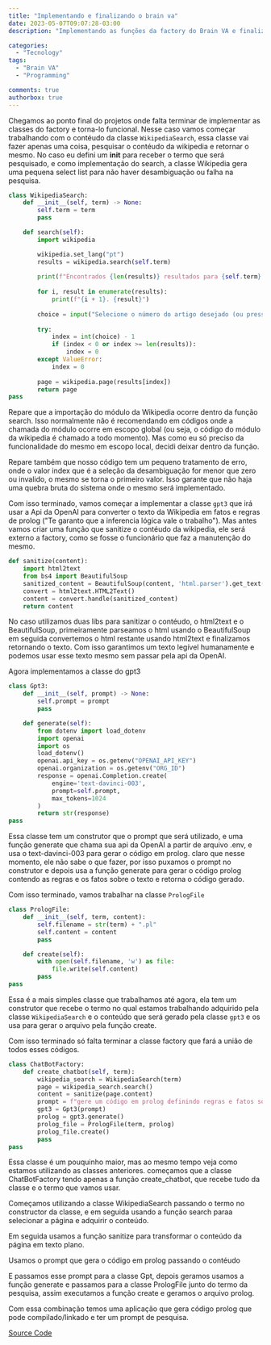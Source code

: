 ```yaml
---
title: "Implementando e finalizando o brain va"
date: 2023-05-07T09:07:28-03:00
description: "Implementando as funções da factory do Brain VA e finalizando o projeto"

categories:
  - "Tecnology"
tags:
  - "Brain VA"
  - "Programming"

comments: true
authorbox: true
---
```


Chegamos ao ponto final do projetos onde falta terminar de implementar as classes do factory e torna-lo funcional.
Nesse caso vamos começar trabalhando com o contéudo da classe `WikipediaSearch`, essa classe vai fazer apenas uma coisa, pesquisar o contéudo da wikipedia e retornar o mesmo.
No caso eu defini um __init__ para receber o termo que será pesquisado, e como implementação do search, a classe Wikipedia gera uma pequena select list para não haver desambiguação ou falha na pesquisa.

```python
class WikipediaSearch:
    def __init__(self, term) -> None:
        self.term = term
        pass

    def search(self):
        import wikipedia

        wikipedia.set_lang("pt")
        results = wikipedia.search(self.term)
        
        print(f"Encontrados {len(results)} resultados para {self.term}: ")
        
        for i, result in enumerate(results):
            print(f"{i + 1}. {result}")
        
        choice = input("Selecione o número do artigo desejado (ou pressione ENTER para o primeiro resultado): ")
        
        try:
            index = int(choice) - 1
            if (index < 0 or index >= len(results)):
                index = 0
        except ValueError:
            index = 0
        
        page = wikipedia.page(results[index])
        return page
pass
```

Repare que a importação do módulo da Wikipedia ocorre dentro da função search. Isso normalmente não é recomendando em códigos onde a chamada do módulo ocorre em escopo global (ou seja, o código do módulo da wikipedia é chamado a todo momento).
Mas como eu só preciso da funcionalidade do mesmo em escopo local, decidi deixar dentro da função.

Repare também que nosso código tem um pequeno tratamento de erro, onde o valor index que é a seleção da desambiguação for menor que zero ou invalido, o mesmo se torna o primeiro valor.
Isso garante que não haja uma quebra bruta do sistema onde o mesmo será implementado.

Com isso terminado, vamos começar a implementar a classe `gpt3` que irá usar a Api da OpenAI para converter o texto da Wikipedia em fatos e regras de prolog ("Te garanto que a inferencia lógica vale o trabalho").
Mas antes vamos criar uma função que sanitize o contéudo da wikipedia, ele será externo a factory, como se fosse o funcionário que faz a manutenção do mesmo.

```python
def sanitize(content):
    import html2text
    from bs4 import BeautifulSoup
    sanitized_content = BeautifulSoup(content, 'html.parser').get_text()
    convert = html2text.HTML2Text()
    content = convert.handle(sanitized_content)
    return content
```

No caso utilizamos duas libs para sanitizar o contéudo, o html2text e o BeautifulSoup, primeiramente parseamos o html usando o BeautifulSoup em seguida convertemos o html restante usando html2text e finalizamos retornando o texto.
Com isso garantimos um texto legível humanamente e podemos usar esse texto mesmo sem passar pela api da OpenAI.

Agora implementamos a classe do gpt3

```python
class Gpt3:
    def __init__(self, prompt) -> None:
        self.prompt = prompt
        pass

    def generate(self):
        from dotenv import load_dotenv
        import openai
        import os
        load_dotenv()
        openai.api_key = os.getenv("OPENAI_API_KEY")
        openai.organization = os.getenv("ORG_ID")
        response = openai.Completion.create(
            engine='text-davinci-003',
            prompt=self.prompt,
            max_tokens=1024
        )
        return str(response)
pass
```

Essa classe tem um construtor que o prompt que será utilizado, e uma função generate que chama sua api da OpenAI a partir de arquivo .env, e usa o text-davinci-003 para gerar o código em prolog.
claro que nesse momento, ele não sabe o que fazer, por isso puxamos o prompt no construtor e depois usa a função generate para gerar o código prolog contendo as regras e os fatos sobre o texto e retorna o código gerado.

Com isso terminado, vamos trabalhar na classe `PrologFile`

```python
class PrologFile:
    def __init__(self, term, content):
        self.filename = str(term) + ".pl"
        self.content = content
        pass

    def create(self):
        with open(self.filename, 'w') as file:
            file.write(self.content)
        pass
pass
```

Essa é a mais simples classe que trabalhamos até agora, ela tem um construtor que recebe o termo no qual estamos trabalhando adquirido pela classe `WikipediaSearch` e o conteúdo que será gerado pela classe `gpt3` e os usa para gerar o arquivo pela função create.

Com isso terminado só falta terminar a classe factory que fará a união de todos esses códigos.

```python
class ChatBotFactory:
    def create_chatbot(self, term):
        wikipedia_search = WikipediaSearch(term)
        page = wikipedia_search.search()
        content = sanitize(page.content)
        prompt = f"gere um código em prolog definindo regras e fatos sobre o texto a seguir:\n" + content
        gpt3 = Gpt3(prompt)
        prolog = gpt3.generate()
        prolog_file = PrologFile(term, prolog)
        prolog_file.create()
        pass
pass
```

Essa classe é um pouquinho maior, mas ao mesmo tempo veja como estamos utilizando as classes anteriores.
começamos que a classe ChatBotFactory tendo apenas a função create_chatbot, que recebe tudo da classe e o termo que vamos usar.

Começamos utilizando a classe WikipediaSearch passando o termo no constructor da classe, e em seguida usando a função search paraa selecionar a página e adquirir o conteúdo.

Em seguida usamos a função sanitize para transformar o conteúdo da página em texto plano.

Usamos o prompt que gera o código em prolog passando o contéudo

E passamos esse prompt para a classe Gpt, depois geramos usamos a função generate e passamos para a classe PrologFile junto do termo da pesquisa, assim executamos a função create e geramos o arquivo prolog.

Com essa combinação temos uma aplicação que gera código prolog que pode compilado/linkado e ter um prompt de pesquisa.

[Source Code](https://github.com/KitsuneSemCalda/brain-VA)
